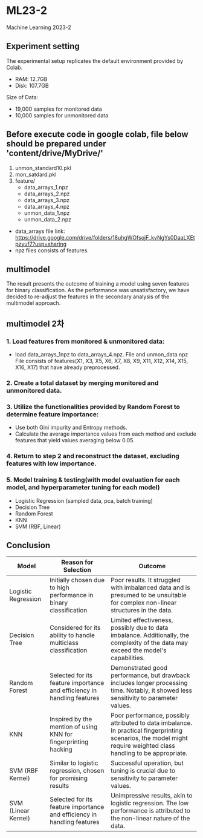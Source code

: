 # ML23-2

Machine Learning 2023-2

## Experiment setting

The experimental setup replicates the default environment provided by Colab.

- RAM: 12.7GB
- Disk: 107.7GB

Size of Data:

- 19,000 samples for monitored data
- 10,000 samples for unmonitored data

## Before execute code in google colab, file below should be prepared under 'content/drive/MyDrive/'

1. unmon_standard10.pkl
2. mon_satdard.pkl
3. feature/
   - data_arrays_1.npz
   - data_arrays_2.npz
   - data_arrays_3.npz
   - data_arrays_4.npz
   - unmon_data_1.npz
   - unmon_data_2.npz

- data_arrays file link:
  https://drive.google.com/drive/folders/18uhgWOfsojF_kvNgYs0DaaLXEtpzyuf7?usp=sharing
- npz files consists of features.

## multimodel

The result presents the outcome of training a model using seven features for binary classification. As the performance was unsatisfactory, we have decided to re-adjust the features in the secondary analysis of the multimodel approach.

## multimodel 2차

### 1. Load features from monitored & unmonitored data:

- load data_arrays_1npz to data_arrays_4.npz. File and unmon_data.npz File consists of features(X1, X3, X5, X6, X7, X8, X9, X11, X12, X14, X15, X16, X17) that have already preprocessed.

### 2. Create a total dataset by merging monitored and unmonitored data.

### 3. Utilize the functionalities provided by Random Forest to determine feature importance:

- Use both Gini impurity and Entropy methods.
- Calculate the average importance values from each method and exclude features that yield values averaging below 0.05.

### 4. Return to step 2 and reconstruct the dataset, excluding features with low importance.

### 5. Model training & testing(with model evaluation for each model, and hyperparameter tuning for each model)

- Logistic Regression (sampled data, pca, batch training)
- Decision Tree
- Random Forest
- KNN
- SVM (RBF, Linear)

## Conclusion

| Model               | Reason for Selection                                                    | Outcome                                                                                                                                                            |
| ------------------- | ----------------------------------------------------------------------- | ------------------------------------------------------------------------------------------------------------------------------------------------------------------ |
| Logistic Regression | Initially chosen due to high performance in binary classification       | Poor results. It struggled with imbalanced data and is presumed to be unsuitable for complex non-linear structures in the data.                                    |
| Decision Tree       | Considered for its ability to handle multiclass classification          | Limited effectiveness, possibly due to data imbalance. Additionally, the complexity of the data may exceed the model's capabilities.                               |
| Random Forest       | Selected for its feature importance and efficiency in handling features | Demonstrated good performance, but drawback includes longer processing time. Notably, it showed less sensitivity to parameter values.                              |
| KNN                 | Inspired by the mention of using KNN for fingerprinting hacking         | Poor performance, possibly attributed to data imbalance. In practical fingerprinting scenarios, the model might require weighted class handling to be appropriate. |
| SVM (RBF Kernel)    | Similar to logistic regression, chosen for promising results            | Successful operation, but tuning is crucial due to sensitivity to parameter values.                                                                                |
| SVM (Linear Kernel) | Selected for its feature importance and efficiency in handling features | Unimpressive results, akin to logistic regression. The low performance is attributed to the non-linear nature of the data.                                         |
